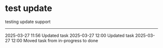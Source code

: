 test update
===

testing update support


---

2025-03-27 11:56	Updated task
2025-03-27 12:00	Updated task
2025-03-27 12:00	Moved task from in-progress to done